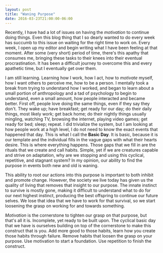 ```yaml
---
layout: post
title: "Waning Purpose"
date: 2016-03-23T21:00:00-06:00
---
```


Recently, I have had a lot of issues on having the *motivation* to continue doing things. Even this blog thing that I so dearly wanted to do every week has succumb to this issue on waiting for the right time to work on. Every week, I open up my editor and begin writing what I have been feeling at that moment. After some (very short) period of time, there's this apathy that consumes me, bringing these tasks to their knees into their eventual procrastination. It has been a difficult journey to overcome this and every apathetic time, but I eventually get over them.

I am still learning. Learning how I work, how I act, how to *motivate* myself, how I want others to perceive me, how to be a person. I mentally took a break from trying to understand how I worked, and began to learn about a small portion of anthropology and a tad of psychology to begin to understand, even a small amount, how people interacted and became better. First off, people love doing the same things, even if they say they don't. They wake up; have breakfast; get ready for our day; do their daily things, most likely work; get back home; do their nightly things usually mingling, watching TV, browsing the internet, playing video games; get ready for bed; sleep; repeat. I did trivialize the system, but I am looking at how people work at a high level, I do not need to know the exact events that happened that day. This is what I call the **Basic Day**. It is basic, because it is our template and the individual fills in the vague gaps with what their hearts desire. This is where everything happens. Those gaps that we fill in are the rituals that we create and call habits. Simple, yet if we are creatures capable and strive on adaptation, why are we stopping and using this cyclical, repetitive, and stagnant system? In my opinion, our ability to find the purpose in events both new and old is waning.

This ability to root our actions into this purpose is important to both inhibit and promote change. However, the society we live today has given us the quality of living that removes that insight to our purpose. The innate instinct to survive is mostly gone, making it difficult to understand what to do for our next highest instinct, producing the best offspring to continue our future selves. We lose that idea that we have to work for that survival, so we start loosening the grasp on working for and towards something.

*Motivation* is the cornerstone to tighten our grasp on that purpose, but that's all it is. Incomplete, yet ready to be built upon. The cyclical basic day that we have is ourselves building on top of the cornerstone to make this construct that is you. Add more good to those habits, learn how you create those habits through failure. Remove habits that loosen the grasp on your purpose. Use motivation to start a foundation. Use repetition to finish the construct.
